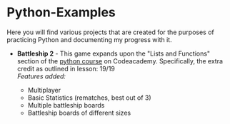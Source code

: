 # Python-Examples
Here you will find various projects that are created for the purposes of practicing Python and documenting my progress with it.
<ul>
  <li><strong>Battleship 2</strong> - This game expands upon the "Lists and Functions" section of the <a href="https://www.codecademy.com/tracks/python" target="_blank"/>python course</a> on Codeacademy. Specifically, the extra credit as outlined in lesson: 19/19</li>
    <i>Features added:</i>
    <ul>
      <li>Multiplayer</li>
      <li>Basic Statistics (rematches, best out of 3)</lis>
      <li>Multiple battleship boards</li>
      <li>Battleship boards of different sizes</li>
    </ul>
</ul>
